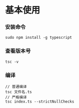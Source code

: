 # 基本使用

### 安装命令
```
sudo npm install -g typescript
```

### 查看版本号
```
tsc -v
```

### 编译
```
// 普通编译
tsc 文件名.ts
// 严格编译
tsc index.ts --strictNullChecks
```
